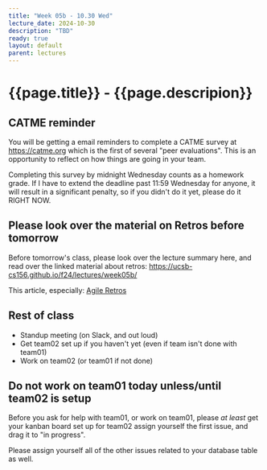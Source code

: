 ```yaml
---
title: "Week 05b - 10.30 Wed"
lecture_date: 2024-10-30
description: "TBD"
ready: true
layout: default
parent: lectures
---
```


# {{page.title}} - {{page.descripion}}


## CATME reminder

You will be getting a email reminders to complete a CATME survey at <https://catme.org> which is the first of several "peer evaluations".  This is an opportunity to reflect on how things are going in your team.    

Completing this survey by midnight Wednesday counts as a homework grade.   If I have to extend the deadline past 11:59 Wednesday for anyone, it will result in a significant penalty, so if you didn't do it yet, please do it RIGHT NOW.

## Please look over the material on Retros before tomorrow

Before tomorrow's class, please look over the lecture summary here, and read over the linked material about retros: <https://ucsb-cs156.github.io/f24/lectures/week05b/>

This article, especially: [Agile Retros](https://ucsb-cs156.github.io/topics/agile/agile_retros.html)


## Rest of class

* Standup meeting (on Slack, and out loud)
* Get team02 set up if you haven't yet (even if team isn't done with team01)
* Work on team02 (or team01 if not done)

## Do not work on team01 today unless/until team02 is setup

Before you ask for help with team01, or work on team01, please *at least* get your kanban board set up for team02  assign yourself the first issue, and drag it to "in progress".

Please assign yourself all of the other issues related to your database table as well.
